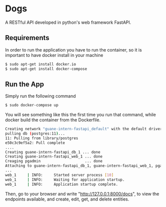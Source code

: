 # Dogs

A RESTful API developed in python's web framework FastAPI.

## Requirements
In order to run the application you have to run the container, so it is important to have docker install in your machine
```sh
$ sudo apt-get install docker.io
$ sudo apt-get install docker-compose
```

## Run the App

Simply run the following command
```sh
$ sudo docker-compose up
```
You will see something like this the first time you run that command, while docker build the container from the Dockerfile.
```sh
Creating network "guane-intern-fastapi_default" with the default driver
pulling db (postgres:11)...
11: Pulling from library/postgres
e50c3c9ef5a2: Pull complete
....
Creating guane-intern-fastapi_db_1 ... done
Creating guane-intern-fastapi_web_1 ... done
Creaging pgadmin                    ... done
Attaching to guane-intern-fastapi_db_1, guane-intern-fastapi_web_1, pgadmin
...
web_1     | INFO:     Started server process [10]
web_1     | INFO:     Waiting for application startup.
web_1     | INFO:     Application startup complete.
```

Then, go to your browser and write "http://127.0.0.1:8000/docs", to view the endpoints available, and create, edit, get, and delete entities.

